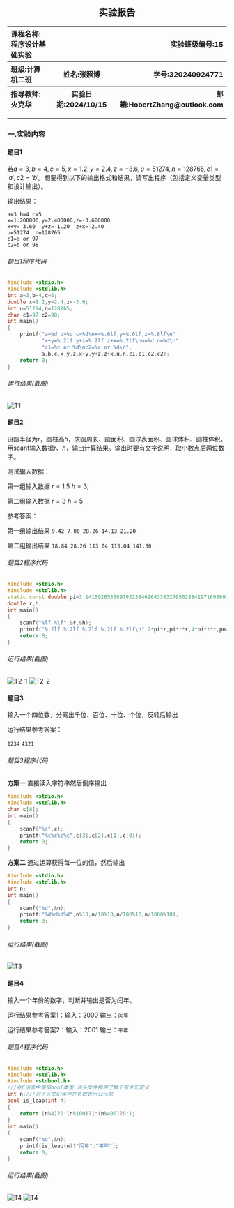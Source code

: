 ## <center>实验报告</center>

<table>
    <thead>
        <tr>
            <th align="left">课程名称:程序设计基础实验</th>
            <th></th>
            <th align="right">实验班级编号:15</th>
        </tr>
        <tr>
            <th align="left">班级:计算机二班</th>
            <th>姓名:张照博</th>
            <th align="right">学号:320240924771</th>
        </tr>
        <tr>
            <th align="left">指导教师:火克华</th>
            <th>实验日期:2024/10/15</th>
            <th align="right">邮箱:HobertZhang@outlook.com</th>
        </tr>
</table>

___

### 一.实验内容

#### 题目1

若$a=3,b=4,c=5,x=1.2,y=2.4,z=-3.6,u=51274,n=128765,c1='a',c2='b'$。想要得到以下的输出格式和结果，请写出程序（包括定义变量类型和设计输出）。

输出结果：
```
a=3 b=4 c=5
x=1.200000,y=2.400000,z=-3.600000
x+y= 3.60  y+z=-1.20  z+x=-2.40
u=51274  n=128765
c1=a or 97
c2=b or 98
```

###### 题目1程序代码

```cpp
#include <stdio.h>
#include <stdlib.h>
int a=3,b=4,c=5;
double x=1.2,y=2.4,z=-3.6;
int u=51274,n=128765;
char c1=97,c2=98;
int main()
{
    printf("a=%d b=%d c=%d\nx=%.6lf,y=%.6lf,z=%.6lf\n"
           "x+y=%.2lf y+z=%.2lf z+x=%.2lf\nu=%d n=%d\n"
           "c1=%c or %d\nc2=%c or %d\n",
           a,b,c,x,y,z,x+y,y+z,z+x,u,n,c1,c1,c2,c2);
    return 0;
}
```

###### 运行结果(截图)

![T1](T1-1.png)

#### 题目2

设圆半径为$r$，圆柱高$h$，求圆周长、圆面积、圆球表面积、圆球体积、圆柱体积。用scanf输入数据$r$、$h$，输出计算结果。输出时要有文字说明，取小数点后两位数字。

测试输入数据：

第一组输入数据  $r=1.5$ $h=3$;

第二组输入数据  $r=3$ $h=5$

参考答案：

   第一组输出结果 ``9.42 7.06 28.26 14.13 21.20``

   第二组输出结果  ``18.84 28.26 113.04 113.04 141.30``

###### 题目2程序代码

```cpp
#include <stdio.h>
#include <stdlib.h>
static const double pi=3.1415926535897932384626433832795028841971693993751;
double r,h;
int main()
{
    scanf("%lf %lf",&r,&h);
    printf("%.2lf %.2lf %.2lf %.2lf %.2lf\n",2*pi*r,pi*r*r,4*pi*r*r,pow(r,3)*pi*4/3,pi*r*r*h);
    return 0;
}

```

###### 运行结果(截图)

![T2-1](T2-1.png)
![T2-2](T2-2.png)

#### 题目3

输入一个四位数，分离出千位、百位、十位、个位，反转后输出

运行结果参考答案：

``1234``
``4321``

###### 题目3程序代码

**方案一**
直接读入字符串然后倒序输出
```cpp
#include <stdio.h>
#include <stdlib.h>
char c[8];
int main()
{
    scanf("%s",c);
    printf("%c%c%c%c",c[3],c[2],c[1],c[0]);
    return 0;
}
```
**方案二**
通过运算获得每一位的值，然后输出
```cpp
#include <stdio.h>
#include <stdlib.h>
int n;
int main()
{
    scanf("%d",&n);
    printf("%d%d%d%d",n%10,n/10%10,n/100%10,n/1000%10);
    return 0;
}
```

###### 运行结果(截图)

![T3](T3-1.png)

#### 题目4

输入一个年份的数字，判断并输出是否为闰年。

运行结果参考答案1：输入：$2000$  输出：``闰年``

运行结果参考答案2：输入：$2001$  输出：``平年``

###### 题目4程序代码

```cpp
#include <stdio.h>
#include <stdlib.h>
#include <stdbool.h>
///在C语言中使用bool类型,该头文件提供了数个有关宏定义
int n;///对于天文纪年存在负数表示公元前
bool is_leap(int n)
{
    return (n%4)?0:(n%100)?1:(n%400)?0:1;
}
int main()
{
    scanf("%d",&n);
    printf(is_leap(n)?"闰年":"平年");
    return 0;
}

```

###### 运行结果(截图)

![T4](T4-1.png)
![T4](T4-2.png)
